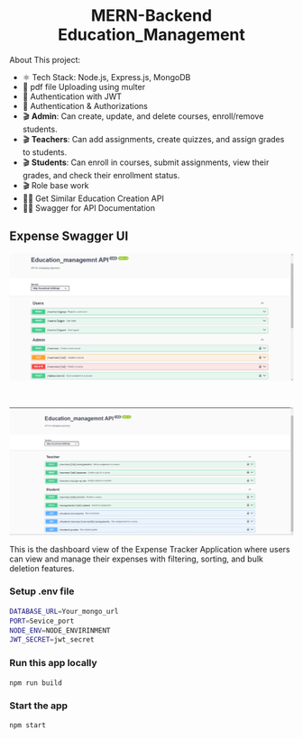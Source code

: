 <h1 align="center">MERN-Backend Education_Management</h1>



About This project:

-   ⚛️ Tech Stack:  Node.js, Express.js, MongoDB
-   🎥 pdf  file Uploading using multer 
-   🔐 Authentication with JWT
-   🔐 Authentication & Authorizations 
-   🎬 **Admin**: Can create, update, and delete courses, enroll/remove students.
-   🎬 **Teachers**: Can add assignments, create quizzes, and assign grades to students.
-   🎬  **Students**: Can enroll in courses, submit assignments, view their grades, and check their enrollment status.
-   🎬  Role base work
-   🐱‍👤 Get Similar Education Creation API
-   🐱‍👤 Swagger for API Documentation




## Expense Swagger UI

![Expense Dashboard](./images/swag1.png)

<br>

![Expense Dashboard](./images/swag2.png)

This is the dashboard view of the Expense Tracker Application where users can view and manage their expenses with filtering, sorting, and bulk deletion features.


### Setup .env file

```bash
DATABASE_URL=Your_mongo_url
PORT=Sevice_port
NODE_ENV=NODE_ENVIRINMENT
JWT_SECRET=jwt_secret
```

### Run this app locally

```shell
npm run build
```

### Start the app

```shell
npm start
```

